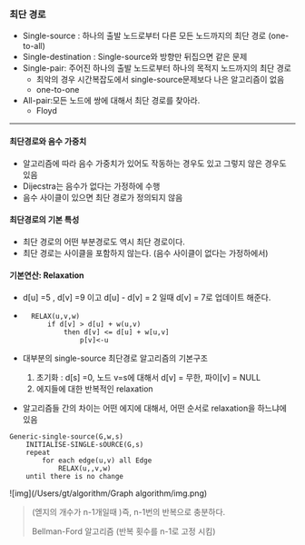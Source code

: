 ### 최단 경로

* Single-source : 하나의 출발 노드로부터 다른 모든 노드까지의 최단 경로 (one-to-all)
* Single-destination : Single-source와 방향만 뒤집으면 같은 문제
* Single-pair: 주어진 하나의 출발 노드로부터 하나의 목적지 노드까지의 최단 경로
    * 최악의 경우 시간복잡도에서 single-source문제보다 나은 알고리즘이 없음
    * one-to-one
* All-pair:모든 노드에 쌍에 대해서 최단 경로를 찾아라.
    * Floyd

---

#### 최단경로와 음수 가중치

* 알고리즘에 따라 음수 가중치가 있어도 작동하는 경우도 있고 그렇지 않은 경우도 있음
* Dijecstra는 음수가 없다는 가정하에 수행
* 음수 사이클이 있으면 최단 경로가 정의되지 않음



#### 최단경로의 기본 특성

* 최단 경로의 어떤 부분경로도 역시 최단 경로이다.
* 최단 경로는 사이클을 포함하지 않는다. (음수 사이클이 없다는 가정하에서)



#### 기본연산: Relaxation

* d[u] =5 , d[v] =9 이고 d[u] - d[v] = 2 일때 d[v] = 7로 업데이트 해준다.

* ~~~ sudo
    RELAX(u,v,w)
    	if d[v] > d[u] + w(u,v)
    		then d[v] <= d[u] + w[u,v]
    			p[v]<-u
    ~~~

* 대부분의 single-source 최단경로 알고리즘의 기본구조

    1. 초기화 : d[s] =0, 노드 v=s에 대해서 d[v] = 무한, 파이[v] = NULL
    2. 에지들에 대한 반복적인 relaxation

* 알고리즘들 간의 차이는 어떤 에지에 대해서, 어떤 순서로 relaxation을 하느냐에 있음

~~~
Generic-single-source(G,w,s)
	INITIALISE-SINGLE-sOURCE(G,s)
	repeat
		for each edge(u,v) all Edge
			RELAX(u,,v,w)
	until there is no change
~~~

![img](/Users/gt/algorithm/Graph algorithm/img.png)

> (엗지의 개수가 n-1개일때 )즉, n-1번의 반복으로 충분하다.
>
> Bellman-Ford 알고리즘 (반복 횟수를 n-1로 고정 시킴)







